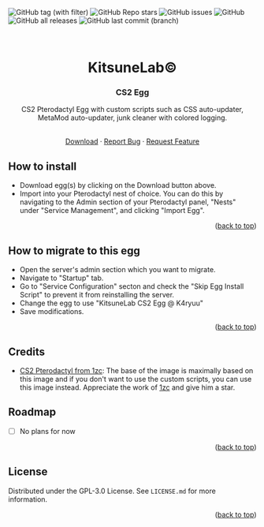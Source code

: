 <a name="readme-top"></a>

![GitHub tag (with filter)](https://img.shields.io/github/v/tag/K4ryuu/CS2-Egg?style=for-the-badge&label=Version)
![GitHub Repo stars](https://img.shields.io/github/stars/K4ryuu/CS2-Egg?style=for-the-badge)
![GitHub issues](https://img.shields.io/github/issues/K4ryuu/CS2-Egg?style=for-the-badge)
![GitHub](https://img.shields.io/github/license/K4ryuu/CS2-Egg?style=for-the-badge)
![GitHub all releases](https://img.shields.io/github/downloads/K4ryuu/CS2-Egg/total?style=for-the-badge)
![GitHub last commit (branch)](https://img.shields.io/github/last-commit/K4ryuu/CS2-Egg/dev?style=for-the-badge)

<!-- PROJECT LOGO -->
<br />
<div align="center">
  <h1 align="center">KitsuneLab©</h1>
  <h3 align="center">CS2 Egg</h3>
  <a align="center">CS2 Pterodactyl Egg with custom scripts such as CSS auto-updater, MetaMod auto-updater, junk cleaner with colored logging.</a>

  <p align="center">
    <br />
    <a href="https://github.com/K4ryuu/CS2-Egg/blob/dev/pterodactyl/kitsunelab-cs2-egg.json">Download</a>
    ·
    <a href="https://github.com/K4ryuu/CS2-Egg/issues/new?assignees=KitsuneLab-Development&labels=bug&projects=&template=bug_report.md&title=%5BBUG%5D">Report Bug</a>
    ·
    <a href="https://github.com/K4ryuu/CS2-Egg/issues/new?assignees=KitsuneLab-Development&labels=enhancement&projects=&template=feature_request.md&title=%5BREQ%5D">Request Feature</a>
  </p>
</div>

## How to install

- Download egg(s) by clicking on the Download button above.
- Import into your Pterodactyl nest of choice. You can do this by navigating to the Admin section of your Pterodactyl panel, "Nests" under "Service Management", and clicking "Import Egg".

<p align="right">(<a href="#readme-top">back to top</a>)</p>

## How to migrate to this egg

- Open the server's admin section which you want to migrate.
- Navigate to "Startup" tab.
- Go to "Service Configuration" secton and check the "Skip Egg Install Script" to prevent it from reinstalling the server.
- Change the egg to use "KitsuneLab CS2 Egg @ K4ryuu"
- Save modifications.

<p align="right">(<a href="#readme-top">back to top</a>)</p>

## Credits

- [CS2 Pterodactyl from 1zc](https://github.com/1zc/CS2-Pterodactyl): The base of the image is maximally based on this image and if you don't want to use the custom scripts, you can use this image instead. Appreciate the work of [1zc](https://github.com/1zc) and give him a star.

## Roadmap

- [ ] No plans for now

<p align="right">(<a href="#readme-top">back to top</a>)</p>

<!-- LICENSE -->

## License

Distributed under the GPL-3.0 License. See `LICENSE.md` for more information.

<p align="right">(<a href="#readme-top">back to top</a>)</p>
